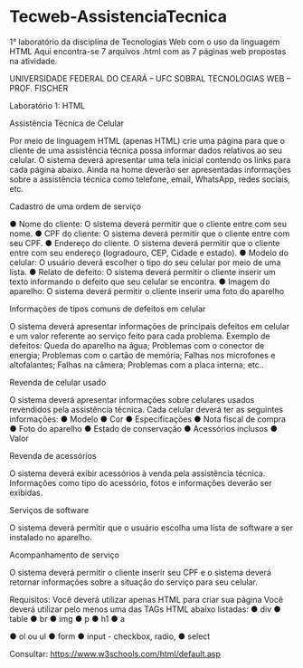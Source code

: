 # Tecweb-AssistenciaTecnica
1° laboratório da disciplina de Tecnologias Web com o uso da linguagem HTML
Aqui encontra-se 7 arquivos .html com as 7 páginas web propostas na atividade.

UNIVERSIDADE FEDERAL DO CEARÁ – UFC SOBRAL
TECNOLOGIAS WEB – PROF. FISCHER

Laboratório 1: HTML

Assistência Técnica de Celular

Por meio de linguagem HTML (apenas HTML) crie uma página para que o cliente de uma
assistência técnica possa informar dados relativos ao seu celular.
O sistema deverá apresentar uma tela inicial contendo os links para cada página abaixo.
Ainda na home deverão ser apresentadas informações sobre a assistência técnica como
telefone, email, WhatsApp, redes sociais, etc.

Cadastro de uma ordem de serviço

● Nome do cliente: O sistema deverá permitir que o cliente entre com seu nome.
● CPF do cliente: O sistema deverá permitir que o cliente entre com seu CPF.
● Endereço do cliente. O sistema deverá permitir que o cliente entre com seu
endereço (logradouro, CEP, Cidade e estado).
● Modelo do celular: O usuário deverá escolher o tipo do seu celular por meio de
uma lista.
● Relato de defeito: O sistema deverá permitir o cliente inserir um texto informando o
defeito que seu celular se encontra.
● Imagem do aparelho: O sistema deverá permitir o cliente inserir uma foto do
aparelho

Informações de tipos comuns de defeitos em celular

O sistema deverá apresentar informações de principais defeitos em celular e um valor
referente ao serviço feito para cada problema.
Exemplo de defeitos:
Queda do aparelho na água;
Problemas com o conector de energia;
Problemas com o cartão de memória;
Falhas nos microfones e altofalantes;
Falhas na câmera;
Problemas com a placa interna;
etc..

Revenda de celular usado

O sistema deverá apresentar informações sobre celulares usados revendidos pela
assistência técnica. Cada celular deverá ter as seguintes informações:
● Modelo
● Cor
● Especificações
● Nota fiscal de compra
● Foto do aparelho
● Estado de conservação
● Acessórios inclusos
● Valor

Revenda de acessórios

O sistema deverá exibir acessórios à venda pela assistência técnica. Informações como tipo
do acessório, fotos e informações deverão ser exibidas.

Serviços de software

O sistema deverá permitir que o usuário escolha uma lista de software a ser instalado no
aparelho.

Acompanhamento de serviço

O sistema deverá permitir o cliente inserir seu CPF e o sistema deverá retornar informações
sobre a situação do serviço para seu celular.

Requisitos:
Você deverá utilizar apenas HTML para criar sua página
Você deverá utilizar pelo menos uma das TAGs HTML abaixo listadas:
● div
● table
● br
● img
● p
● h1
● a

● ol ou ul
● form
● input - checkbox, radio,
● select

Consultar:
https://www.w3schools.com/html/default.asp

